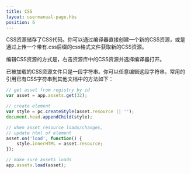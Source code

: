 ```yaml
---
title: CSS
layout: usermanual-page.hbs
position: 6
---
```


CSS资源储存了CSS代码。你可以通过编译器直接创建一个新的CSS资源，或是通过上传一个带有.css后缀的css格式文件获取新的CSS资源。

编辑CSS资源的方式是，右击资源库中的CSS资源并选择编译器打开。

已被加载的CSS资源文件只是一段字符串。你可以任意编辑这段字符串。常用的引用已有CSS字符串到其他文档中的方法如下：

```javascript
// get asset from registry by id
var asset = app.assets.get(32);

// create element
var style = pc.createStyle(asset.resource || '');
document.head.appendChild(style);

// when asset resource loads/changes,
// update html of element
asset.on('load', function() {
    style.innerHTML = asset.resource;
});

// make sure assets loads
app.assets.load(asset);
```
